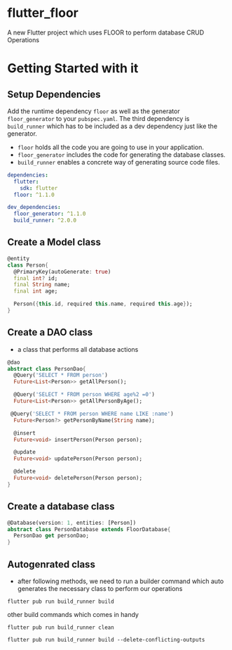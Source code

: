 # flutter_floor

A new Flutter project which uses FLOOR to perform database CRUD Operations

# Getting Started with it

## Setup Dependencies

Add the runtime dependency `floor` as well as the generator `floor_generator` to your `pubspec.yaml`.
The third dependency is `build_runner` which has to be included as a dev dependency just like the generator.

- `floor` holds all the code you are going to use in your application.
- `floor_generator` includes the code for generating the database classes.
- `build_runner` enables a concrete way of generating source code files.

```yaml
dependencies:
  flutter:
    sdk: flutter
  floor: ^1.1.0

dev_dependencies:
  floor_generator: ^1.1.0
  build_runner: ^2.0.0
```

## Create a Model class

```dart
@entity
class Person{
  @PrimaryKey(autoGenerate: true)
  final int? id;
  final String name;
  final int age;

  Person({this.id, required this.name, required this.age});
}
```

## Create a DAO class
- a class that performs all database actions

```dart
@dao
abstract class PersonDao{
  @Query('SELECT * FROM person')
  Future<List<Person>> getAllPerson();

  @Query('SELECT * FROM person WHERE age%2 =0')
  Future<List<Person>> getAllPersonByAge();

 @Query('SELECT * FROM person WHERE name LIKE :name')
  Future<Person?> getPersonByName(String name);

  @insert
  Future<void> insertPerson(Person person);

  @update
  Future<void> updatePerson(Person person);

  @delete
  Future<void> deletePerson(Person person);
}
```

## Create a database class

```dart
@Database(version: 1, entities: [Person])
abstract class PersonDatabase extends FloorDatabase{
  PersonDao get personDao;
}
```

## Autogenrated class
- after following methods, we need to run a builder command which auto generates the necessary class to perform our operations

```
flutter pub run build_runner build
```

other build commands which comes in handy

```
flutter pub run build_runner clean

flutter pub run build_runner build --delete-conflicting-outputs
```